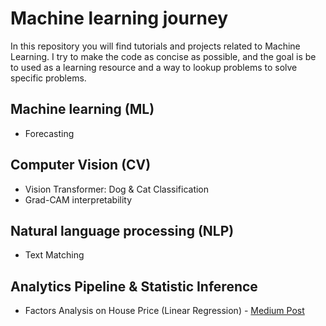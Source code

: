 # Machine learning journey
In this repository you will find tutorials and projects related to Machine Learning. 
I try to make the code as concise as possible, and the goal is be to used as a learning resource and a way to lookup problems to solve specific problems.

## Machine learning (ML)
- Forecasting

## Computer Vision (CV)
- Vision Transformer: Dog & Cat Classification
- Grad-CAM interpretability

## Natural language processing (NLP)
- Text Matching

## Analytics Pipeline & Statistic Inference
- Factors Analysis on House Price (Linear Regression) - [Medium Post](https://medium.com/@kevinkhang2909/linear-regression-research-pipeline-house-pricing-part-1-eda63757797)